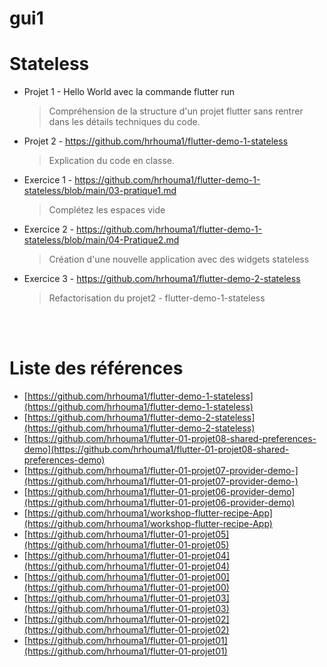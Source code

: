 # gui1

# Stateless

- Projet 1 - Hello World avec la commande flutter run
  > Compréhension de la structure d'un projet flutter sans rentrer dans les détails techniques du code.
- Projet 2 - https://github.com/hrhouma1/flutter-demo-1-stateless
  > Explication du code en classe.
- Exercice 1 - https://github.com/hrhouma1/flutter-demo-1-stateless/blob/main/03-pratique1.md
  > Complétez les espaces vide
- Exercice 2 - https://github.com/hrhouma1/flutter-demo-1-stateless/blob/main/04-Pratique2.md
  > Création d'une nouvelle application avec des widgets stateless
- Exercice 3 - https://github.com/hrhouma1/flutter-demo-2-stateless
  > Refactorisation du projet2 - flutter-demo-1-stateless




<br/>
<br/>

# Liste des références 

* [https://github.com/hrhouma1/flutter-demo-1-stateless](https://github.com/hrhouma1/flutter-demo-1-stateless)
* [https://github.com/hrhouma1/flutter-demo-2-stateless](https://github.com/hrhouma1/flutter-demo-2-stateless)
* [https://github.com/hrhouma1/flutter-01-projet08-shared-preferences-demo](https://github.com/hrhouma1/flutter-01-projet08-shared-preferences-demo)
* [https://github.com/hrhouma1/flutter-01-projet07-provider-demo-](https://github.com/hrhouma1/flutter-01-projet07-provider-demo-)
* [https://github.com/hrhouma1/flutter-01-projet06-provider-demo](https://github.com/hrhouma1/flutter-01-projet06-provider-demo)
* [https://github.com/hrhouma1/workshop-flutter-recipe-App](https://github.com/hrhouma1/workshop-flutter-recipe-App)
* [https://github.com/hrhouma1/flutter-01-projet05](https://github.com/hrhouma1/flutter-01-projet05)
* [https://github.com/hrhouma1/flutter-01-projet04](https://github.com/hrhouma1/flutter-01-projet04)
* [https://github.com/hrhouma1/flutter-01-projet00](https://github.com/hrhouma1/flutter-01-projet00)
* [https://github.com/hrhouma1/flutter-01-projet03](https://github.com/hrhouma1/flutter-01-projet03)
* [https://github.com/hrhouma1/flutter-01-projet02](https://github.com/hrhouma1/flutter-01-projet02)
* [https://github.com/hrhouma1/flutter-01-projet01](https://github.com/hrhouma1/flutter-01-projet01)



